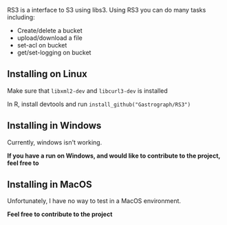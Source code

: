 RS3 is a interface to S3 using libs3.  Using RS3 you can do many tasks including:

* Create/delete a bucket
* upload/download a file
* set-acl on bucket
* get/set-logging on bucket

## Installing on Linux ##
Make sure that `libxml2-dev` and `libcurl3-dev` is installed

In R, install devtools and run `install_github("Gastrograph/RS3")`


## Installing in Windows ##
Currently, windows isn't working.

**If you have a run on Windows, and would like to contribute to the project, feel free to**

## Installing in MacOS ##

Unfortunately, I have no way to test in a MacOS environment. 

**Feel free to contribute to the project**
